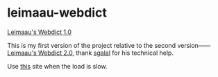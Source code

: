 # leimaau-webdict

[Leimaau's Webdict 1.0](https://leimaau.github.io/leimaau-webdict/)

This is my first version of the project relative to the second version——[Leimaau's Webdict 2.0](https://github.com/leimaau/leimaau-webdict2), thank [sgalal](https://github.com/sgalal) for his technical help.

Use [this](https://leimaau.gitee.io/leimaau-webdict/) site when the load is slow.